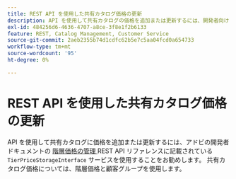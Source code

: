 ```yaml
---
title: REST API を使用した共有カタログ価格の更新
description: API を使用して共有カタログの価格を追加または更新するには、開発者向けドキュメントの [Tier 価格の管理 ] （https://developer.adobe.com/commerce/webapi/rest/modules/catalog/catalog-pricing/#manage-tier-prices） REST API リファレンスに記載されている「TierPriceStorageInterface」サービスを使用することをお勧めします。 共有カタログ価格については、階層価格と顧客グループを使用します。
exl-id: 484256d6-4636-4707-a8ce-3f8e1f2b6133
feature: REST, Catalog Management, Customer Service
source-git-commit: 2aeb2355b74d1cdfc62b5e7c5aa04fcd0a654733
workflow-type: tm+mt
source-wordcount: '95'
ht-degree: 0%

---
```


# REST API を使用した共有カタログ価格の更新

API を使用して共有カタログに価格を追加または更新するには、アドビの開発者ドキュメントの [ 階層価格の管理 ](https://developer.adobe.com/commerce/webapi/rest/modules/catalog/catalog-pricing/#manage-tier-prices) REST API リファレンスに記載されている `TierPriceStorageInterface` サービスを使用することをお勧めします。 共有カタログ価格については、階層価格と顧客グループを使用します。
